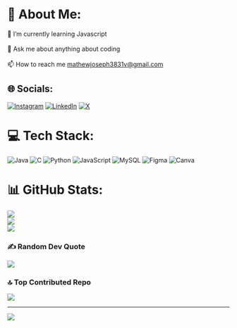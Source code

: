 # 💫 About Me:
🌱 I’m currently learning Javascript<br><br>💬 Ask me about anything about coding<br><br>📫 How to reach me mathewjoseph3831v@gmail.com<br>


## 🌐 Socials:
[![Instagram](https://img.shields.io/badge/Instagram-%23E4405F.svg?logo=Instagram&logoColor=white)](https://instagram.com/mathewjosephta) [![LinkedIn](https://img.shields.io/badge/LinkedIn-%230077B5.svg?logo=linkedin&logoColor=white)](https://linkedin.com/in/mathewjosephta) [![X](https://img.shields.io/badge/X-black.svg?logo=X&logoColor=white)](https://x.com/Mathewjosephta) 

# 💻 Tech Stack:
![Java](https://img.shields.io/badge/java-%23ED8B00.svg?style=for-the-badge&logo=openjdk&logoColor=white) ![C](https://img.shields.io/badge/c-%2300599C.svg?style=for-the-badge&logo=c&logoColor=white) ![Python](https://img.shields.io/badge/python-3670A0?style=for-the-badge&logo=python&logoColor=ffdd54) ![JavaScript](https://img.shields.io/badge/javascript-%23323330.svg?style=for-the-badge&logo=javascript&logoColor=%23F7DF1E) ![MySQL](https://img.shields.io/badge/mysql-4479A1.svg?style=for-the-badge&logo=mysql&logoColor=white) ![Figma](https://img.shields.io/badge/figma-%23F24E1E.svg?style=for-the-badge&logo=figma&logoColor=white) ![Canva](https://img.shields.io/badge/Canva-%2300C4CC.svg?style=for-the-badge&logo=Canva&logoColor=white)
# 📊 GitHub Stats:
![](https://github-readme-stats.vercel.app/api?username=mathewjosephta&theme=dark&hide_border=true&include_all_commits=true&count_private=false)<br/>
![](https://github-readme-streak-stats.herokuapp.com/?user=mathewjosephta&theme=dark&hide_border=true)<br/>
![](https://github-readme-stats.vercel.app/api/top-langs/?username=mathewjosephta&theme=dark&hide_border=true&include_all_commits=true&count_private=false&layout=compact)

### ✍️ Random Dev Quote
![](https://quotes-github-readme.vercel.app/api?type=horizontal&theme=radical)

### 🔝 Top Contributed Repo
![](https://github-contributor-stats.vercel.app/api?username=mathewjosephta&limit=5&theme=dark&combine_all_yearly_contributions=true)

---
[![](https://visitcount.itsvg.in/api?id=mathewjosephta&icon=0&color=0)](https://visitcount.itsvg.in)

<!-- Proudly created with GPRM ( https://gprm.itsvg.in ) -->
